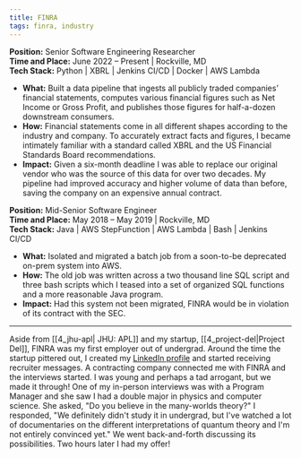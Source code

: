 ```yaml
---
title: FINRA
tags: finra, industry
---
```

**Position:** Senior Software Engineering Researcher<br/>
**Time and Place:** June 2022 – Present | Rockville, MD<br/>
**Tech Stack:** Python | XBRL | Jenkins CI/CD | Docker | AWS Lambda<br/>
- **What:** Built a data pipeline that ingests all publicly traded companies’ financial statements, computes various financial figures such as Net Income or Gross Profit, and publishes those figures for half-a-dozen downstream consumers.
- **How:** Financial statements come in all different shapes according to the industry and company. To accurately extract facts and figures, I became intimately familiar with a standard called XBRL and the US Financial Standards Board recommendations.
- **Impact:** Given a six-month deadline I was able to replace our original vendor who was the source of this data for over two decades. My pipeline had improved accuracy and higher volume of data than before, saving the company on an expensive annual contract.

**Position:** Mid-Senior Software Engineer<br/>
**Time and Place:** May 2018 – May 2019 | Rockville, MD<br/>
**Tech Stack:** Java | AWS StepFunction | AWS Lambda | Bash | Jenkins CI/CD<br/>
- **What:** Isolated and migrated a batch job from a soon-to-be deprecated on-prem system into AWS.
- **How:** The old job was written across a two thousand line SQL script and three bash scripts which I teased into a set of organized SQL functions and a more reasonable Java program.
- **Impact:** Had this system not been migrated, FINRA would be in violation of its contract with the SEC.

---

Aside from [[4_jhu-apl| JHU: APL]] and my startup, [[4_project-del|Project Del]], FINRA was my first employer out of undergrad. Around the time the startup pittered out, I created my <a href="https://linkedin.com/in/ajmedeio" target="_blank">LinkedIn profile</a> and started receiving recruiter messages. A contracting company connected me with FINRA and the interviews started. I was young and perhaps a tad arrogant, but we made it through! One of my in-person interviews was with a Program Manager and she saw I had a double major in physics and computer science. She asked, "Do you believe in the many-worlds theory?" I responded, "We definitely didn't study it in undergrad, but I've watched a lot of documentaries on the different interpretations of quantum theory and I'm not entirely convinced yet." We went back-and-forth discussing its possibilities. Two hours later I had my offer!